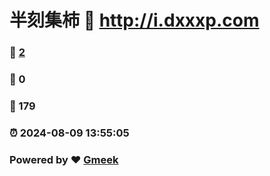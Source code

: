 # 半刻集柿 :link: http://i.dxxxp.com 
### :page_facing_up: [2](http://i.dxxxp.com/tag.html) 
### :speech_balloon: 0 
### :hibiscus: 179 
### :alarm_clock: 2024-08-09 13:55:05 
### Powered by :heart: [Gmeek](https://github.com/Meekdai/Gmeek)
